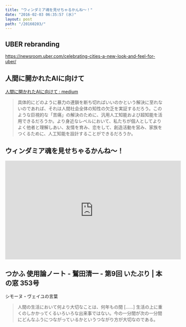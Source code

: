 ```yaml
---
title: "ウィンダミア魂を見せちゃるかんね～！"
date: "2016-02-03 06:35:57 (水)"
layout: post
path: "/20160203/"
---
```


## UBER rebranding

https://newsroom.uber.com/celebrating-cities-a-new-look-and-feel-for-uber/


## 人間に開かれたAIに向けて

[人間に開かれたAIに向けて : medium](https://medium.com/@dominickchen/%E4%BA%BA%E9%96%93%E3%81%AB%E9%96%8B%E3%81%8B%E3%82%8C%E3%81%9Fai%E3%81%AB%E5%90%91%E3%81%91%E3%81%A6-17455a80ea66#.6g9oge2i1)

> 具体的にどのように暴力の連鎖を断ち切ればいいのかという解決に至れないのであれば、それは人間社会全体の知性の欠乏を実証するだろう。このような巨視的な「苦痛」の解決のために、汎用人工知能および超知能を活用できるだろうか。より身近なレベルにおいて、私たちが個人としてよりよく他者と理解しあい、友情を育み、恋をして、創造活動を営み、家族をつくるために、人工知能を設計することができるだろうか。

## ウィンダミア魂を見せちゃるかんね～！

<iframe width="560" height="315" src="https://www.youtube.com/embed/BdUNBWVQx3M?start=1344" frameborder="0" allowfullscreen></iframe>

## つかふ 使用論ノート - 鷲田清一 - 第9回 いたぶり | 本の窓 353号

シモーヌ・ヴェイユの言葉

> 人間の生活において何より大切なことは、何年もの間 [......] 生活の上に重くのしかかってくるいろいろな出来事ではない。今の一分間が次の一分間にどんなふうにつながっているかというつながり方が大切なのである。
